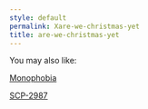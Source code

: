 ```yaml
---
style: default
permalink: Xare-we-christmas-yet
title: are-we-christmas-yet
---
```

You may also like:

[Monophobia](http://scp-wiki.net/monophobia)

[SCP-2987](http://scp-wiki.net/scp-2987)
